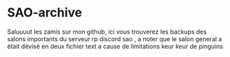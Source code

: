 # SAO-archive


Saluuuut les zamis sur mon github, ici vous trouverez les backups des salons importants du serveur rp discord sao , a noter que le salon general a était dévisé en deux fichier text a cause de limitations
keur keur de pinguins
